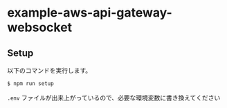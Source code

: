 # example-aws-api-gateway-websocket

## Setup

以下のコマンドを実行します。

```bash
$ npm run setup
```

`.env` ファイルが出来上がっているので、必要な環境変数に書き換えてください
